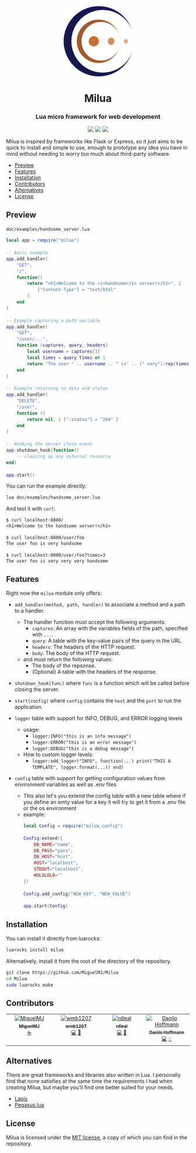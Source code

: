 <p align="center"><img align="center" src="doc/logo.svg" height="200px"></p>
<h1 align="center">Milua</h2>
<h3 align="center">Lua micro framework for web development</h3>
<p align="center">
<img src="https://img.shields.io/badge/Lua-5.4-2C2D72?style=flat-square&logo=lua">
<img src="https://img.shields.io/luarocks/v/MiguelMJ/milua?style=flat-square"/>
<a href="LICENSE"><img src="https://img.shields.io/badge/license-MIT-informational?style=flat-square"/></a>
</p>

Milua is inspired by frameworks like Flask or Express, so it just aims to be quick to install and simple to use, enough to prototype any idea you have in mind without needing to worry too much about third-party software.

- [Preview](#preview)
- [Features](#features)
- [Installation](#installation)
- [Contributors](#contributors)
- [Alternatives](#alternatives)
- [License](#license)


## Preview

`doc/examples/handsome_server.lua`
```lua
local app = require("milua")

-- Basic example
app.add_handler(
    "GET",
    "/",
    function()
        return "<h1>Welcome to the <i>handsome</i> server!</h1>", {
            ["Content-Type"] = "text/html"
        }
    end
)

-- Example capturing a path variable
app.add_handler(
    "GET",
    "/user/...", 
    function (captures, query, headers)
        local username = captures[1]
        local times = query.times or 1
        return "The user " .. username .. " is" .. (" very"):rep(times) .. " handsome"
    end
)

-- Example returning no data and status
app.add_handler(
    "DELETE",
    "/user",
    function ()
        return nil, { [":status"] = "204" }
    end
)

-- Hooking the server close event
app.shutdown_hook(function()
    -- cleaning up any external resource
end)

app.start()
```
You can run the example directly:
```bash
lua doc/examples/handsome_server.lua
```
And test it with `curl`:
```output
$ curl localhost:8800/
<h1>Welcome to the handsome server!</h1> 

$ curl localhost:8800/user/foo
The user foo is very handsome

$ curl localhost:8800/user/foo?times=3
The user foo is very very very handsome
```

## Features

Right now the `milua` module only offers:

- `add_handler(method, path, handler)` to associate a method and a path to a handler.
    - The handler function must accept the following arguments:
        - `captures`: An array with the variables fields of the path, specified with `...`.
        - `query`: A table with the key-value pairs of the query in the URL.
        - `headers`: The headers of the HTTP request.
        - `body`: The body of the HTTP request.
    - and must return the following values:
        - The body of the repsonse.
        - (Optional) A table with the headers of the response.

- `shutdown_hook(func)` where `func` is a function which will be called before closing the server.

- `start(config)` where `config` contains the `host` and the `port` to run the application.
- `logger` table with support for INFO, DEBUG, and ERROR logging levels
    - usage:
        - `logger:INFO("this is an info message")`
        - `logger:ERROR("this is an error message")`
        - `logger:DEBUG("this is a debug message")`
    - How to custom logger levels:
        - `logger:add_logger("INFO", function(...) print("THIS A TEMPLATE", logger.format(...)) end)`
- `config` table with support for getting configuration values from environment variables as well as .env files
    - This also let's you extend the config table with a new table where if you define an emty value for a key it will try to get it from a .env file or the os environment
    - example: 
        ```lua
        local Config = require("milua_config")

        Config:extend({
            DB_NAME="name",
            DB_PASS="pass",
            DB_HOST="host",
            HOST="localhost",
            STDOUT="localhost",
            WOLOLOLO=""
        })
        
        Config.add_config("NEW_KEY", "NEW_VALUE")
        
        app.start(Config)
        ```

## Installation
You can install it directly from luarocks:
```bash
luarocks install milua
```
Alternatively, install it from the root of the directory of the repository.
```bash
git clone https://github.com/MiguelMJ/Milua
cd Milua
sudo luarocks make
```

## Contributors

<!-- ALL-CONTRIBUTORS-LIST:START - Do not remove or modify this section -->
<!-- prettier-ignore-start -->
<!-- markdownlint-disable -->
<table>
  <tbody>
    <tr>
      <td align="center" valign="top" width="14.28%"><a href="https://github.com/MiguelMJ"><img src="https://avatars.githubusercontent.com/u/37369782?v=4?s=100" width="100px;" alt="MiguelMJ"/><br /><sub><b>MiguelMJ</b></sub></a><br /><a href="#creator-MiguelMJ" title="Creator">☕</a></td>
      <td align="center" valign="top" width="14.28%"><a href="https://github.com/wmb1207"><img src="https://avatars.githubusercontent.com/u/89983571?v=4?s=100" width="100px;" alt="wmb1207"/><br /><sub><b>wmb1207</b></sub></a><br /><a href="https://github.com/MiguelMJ/Milua/commits?author=wmb1207" title="Code">💻</a> <a href="https://github.com/MiguelMJ/Milua/commits?author=wmb1207" title="Documentation">📖</a></td>
      <td align="center" valign="top" width="14.28%"><a href="https://github.com/rdleal"><img src="https://avatars.githubusercontent.com/u/54686430?v=4?s=100" width="100px;" alt="rdleal"/><br /><sub><b>rdleal</b></sub></a><br /><a href="https://github.com/MiguelMJ/Milua/commits?author=rdleal" title="Code">💻</a> <a href="https://github.com/MiguelMJ/Milua/commits?author=rdleal" title="Documentation">📖</a></td>
      <td align="center" valign="top" width="14.28%"><a href="https://github.com/dhhyi"><img src="https://avatars.githubusercontent.com/u/23452927?v=4?s=100" width="100px;" alt="Danilo Hoffmann"/><br /><sub><b>Danilo Hoffmann</b></sub></a><br /><a href="https://github.com/MiguelMJ/Milua/commits?author=dhhyi" title="Code">💻</a> <a href="#example-dhhyi" title="Examples">💡</a></td>
    </tr>
  </tbody>
</table>

<!-- markdownlint-restore -->
<!-- prettier-ignore-end -->

<!-- ALL-CONTRIBUTORS-LIST:END -->

## Alternatives
There are great frameworks and libraries also written in Lua. I personally find that none satisfies at the same time the requirements I had when creating Milua, but maybe you'll find one better suited for your needs.

- [Lapis](https://github.com/leafo/lapis)
- [Pegasus.lua](https://github.com/EvandroLG/pegasus.lua)

## License
Milua is licensed under the [MIT license](LICENSE), a copy of which you can find in the repository.
